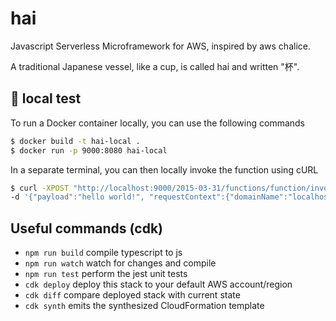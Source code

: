 # hai
Javascript Serverless Microframework for AWS, inspired by aws chalice.

A traditional Japanese vessel, like a cup, is called hai and written "杯".

## 🐋 local test

To run a Docker container locally, you can use the following commands

```bash
$ docker build -t hai-local .
$ docker run -p 9000:8080 hai-local
```

In a separate terminal, you can then locally invoke the function using cURL

```bash
$ curl -XPOST "http://localhost:9000/2015-03-31/functions/function/invocations" \
-d '{"payload":"hello world!", "requestContext":{"domainName":"localhost"}, "headers":[], "httpMethod":"GET", "path": "/n"}'
```

## Useful commands (cdk)

* `npm run build`   compile typescript to js
* `npm run watch`   watch for changes and compile
* `npm run test`    perform the jest unit tests
* `cdk deploy`      deploy this stack to your default AWS account/region
* `cdk diff`        compare deployed stack with current state
* `cdk synth`       emits the synthesized CloudFormation template
